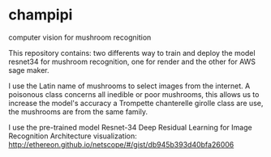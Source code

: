 # champipi
computer vision for mushroom recognition

This repository contains:
two differents way to train and deploy the model resnet34 for mushroom recognition,
one for render and the other for AWS sage maker.

I use the Latin name of mushrooms to select images from the internet.
A poisonous class concerns all inedible or poor mushrooms, this allows us to increase the model's accuracy
a Trompette chanterelle girolle class are use, the mushrooms are from the same family.

I use the pre-trained model Resnet-34 Deep Residual Learning for Image Recognition
Architecture visualization: http://ethereon.github.io/netscope/#/gist/db945b393d40bfa26006
